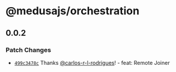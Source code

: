 # @medusajs/orchestration

## 0.0.2

### Patch Changes

- [`499c3478c`](https://github.com/SGFGOV/SGF-Medusa-Core/commit/499c3478c910c8b922a15cc6f4d9fbad122a347f) Thanks [@carlos-r-l-rodrigues](https://github.com/carlos-r-l-rodrigues)! - feat: Remote Joiner
